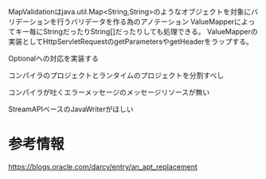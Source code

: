 MapValidationはjava.util.Map<String,String>のようなオブジェクトを対象にバリデーションを行うバリデータを作る為のアノテーション
ValueMapperによってキー毎にStringだったりString[]だったりしても処理できる。
ValueMapperの実装としてHttpServletRequestのgetParametersやgetHeaderをラップする。

Optionalへの対応を実装する

コンパイラのプロジェクトとランタイムのプロジェクトを分割すべし

コンパイラが吐くエラーメッセージのメッセージリソースが無い

StreamAPIベースのJavaWriterがほしい

# 参考情報

https://blogs.oracle.com/darcy/entry/an_apt_replacement

